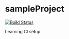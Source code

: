 # sampleProject

[![Build Status](https://travis-ci.com/MatheusPGarcia/sampleProject.svg?branch=master)](https://travis-ci.com/MatheusPGarcia/sampleProject)

Learning CI setup
